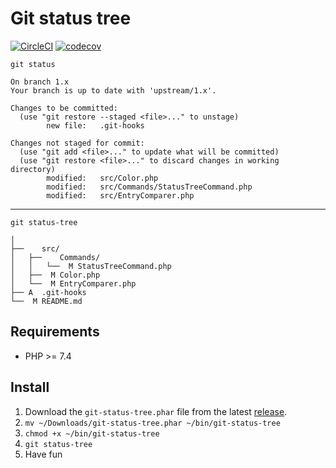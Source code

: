 # Git status tree

[![CircleCI](https://circleci.com/gh/Sweetchuck/git-status-tree/tree/1.x.svg?style=svg)](https://circleci.com/gh/Sweetchuck/git-status-tree/?branch=1.x)
[![codecov](https://codecov.io/gh/Sweetchuck/git-status-tree/branch/1.x/graph/badge.svg?token=HSF16OGPyr)](https://app.codecov.io/gh/Sweetchuck/git-status-tree/branch/1.x)

`git status`
```
On branch 1.x
Your branch is up to date with 'upstream/1.x'.

Changes to be committed:
  (use "git restore --staged <file>..." to unstage)
        new file:   .git-hooks

Changes not staged for commit:
  (use "git add <file>..." to update what will be committed)
  (use "git restore <file>..." to discard changes in working directory)
        modified:   src/Color.php
        modified:   src/Commands/StatusTreeCommand.php
        modified:   src/EntryComparer.php
```


---


`git status-tree`
```
│
├──    src/
│   ├──    Commands/
│   │   └──  M StatusTreeCommand.php
│   ├──  M Color.php
│   └──  M EntryComparer.php
├── A  .git-hooks
└──  M README.md
```


## Requirements

* PHP >= 7.4


## Install

1. Download the `git-status-tree.phar` file from the latest [release](https://github.com/Sweetchuck/git-status-tree/releases).
2. `mv ~/Downloads/git-status-tree.phar ~/bin/git-status-tree`
3. `chmod +x ~/bin/git-status-tree`
4. `git status-tree`
5. Have fun
